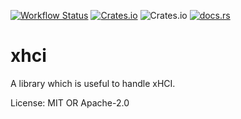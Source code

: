 [![Workflow Status](https://github.com/toku-sa-n/xhci/workflows/Rust/badge.svg)](https://github.com/toku-sa-n/xhci/actions?query=workflow%3A%22Rust%22)
[![Crates.io](https://img.shields.io/crates/v/xhci)](https://crates.io/crates/xhci)
![Crates.io](https://img.shields.io/crates/l/xhci)
[![docs.rs](https://docs.rs/xhci/badge.svg)](docs.rs/xhci/)

# xhci

A library which is useful to handle xHCI.

License: MIT OR Apache-2.0
